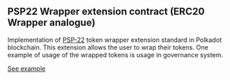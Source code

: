 ## PSP22 Wrapper extension contract (ERC20 Wrapper analogue)

Implementation of [PSP-22](https://github.com/w3f/PSPs/blob/master/PSPs/psp-22.md) token wrapper extension standard in Polkadot blockchain. This extension allows the user to wrap their tokens. One example of usage of the wrapped tokens is usage in governance system.

[See example](https://supercolony-net.github.io/openbrush-contracts/smart-contracts/psp22/Extensions/psp22_wrapper)
